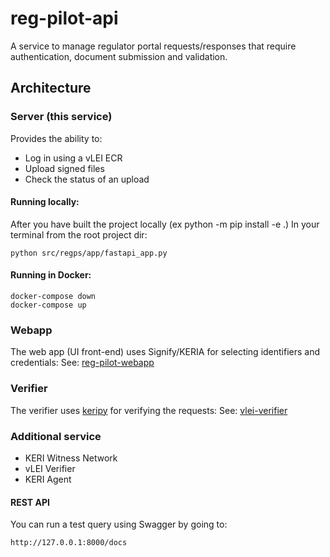 # reg-pilot-api
A service to manage regulator portal requests/responses that require authentication, document submission and validation. 

## Architecture

### Server (this service)
Provides the ability to:
* Log in using a vLEI ECR
* Upload signed files
* Check the status of an upload

#### Running locally:
After you have built the project locally (ex python -m pip install -e .)
In your terminal from the root project dir:

``` 
python src/regps/app/fastapi_app.py 
```

#### Running in Docker:
```
docker-compose down
docker-compose up
```

### Webapp
The web app (UI front-end) uses Signify/KERIA for selecting identifiers and credentials:
See: [reg-pilot-webapp](https://github.com/GLEIF-IT/reg-pilot-webapp)

### Verifier
The verifier uses [keripy](https://github.com/WebOfTRust/keripy) for verifying the requests:
See: [vlei-verifier](https://github.com/GLEIF-IT/vlei-verifier)

### Additional service
* KERI Witness Network
* vLEI Verifier
* KERI Agent

#### REST API
 You can run a test query using Swagger by going to:
 ```
 http://127.0.0.1:8000/docs
 ```

